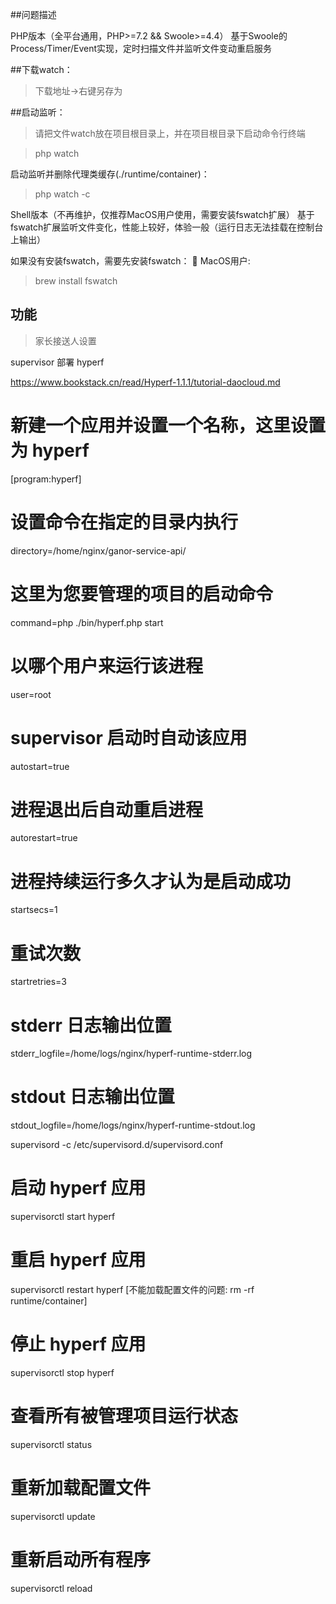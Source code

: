 ##问题描述

PHP版本（全平台通用，PHP>=7.2 && Swoole>=4.4）
基于Swoole的Process/Timer/Event实现，定时扫描文件并监听文件变动重启服务

##下载watch：
>下载地址->右键另存为

##启动监听：
> 请把文件watch放在项目根目录上，并在项目根目录下启动命令行终端

> php watch

启动监听并删除代理类缓存(./runtime/container)：
> php watch -c

Shell版本（不再维护，仅推荐MacOS用户使用，需要安装fswatch扩展）
基于fswatch扩展监听文件变化，性能上较好，体验一般（运行日志无法挂载在控制台上输出）

如果没有安装fswatch，需要先安装fswatch：
🍎 MacOS用户:

> brew install fswatch


## 功能
> 家长接送人设置

supervisor 部署 hyperf 

https://www.bookstack.cn/read/Hyperf-1.1.1/tutorial-daocloud.md

# 新建一个应用并设置一个名称，这里设置为 hyperf
[program:hyperf]
# 设置命令在指定的目录内执行
directory=/home/nginx/ganor-service-api/
# 这里为您要管理的项目的启动命令
command=php ./bin/hyperf.php start
# 以哪个用户来运行该进程
user=root
# supervisor 启动时自动该应用
autostart=true
# 进程退出后自动重启进程
autorestart=true
# 进程持续运行多久才认为是启动成功
startsecs=1
# 重试次数
startretries=3
# stderr 日志输出位置
stderr_logfile=/home/logs/nginx/hyperf-runtime-stderr.log
# stdout 日志输出位置
stdout_logfile=/home/logs/nginx/hyperf-runtime-stdout.log

supervisord -c /etc/supervisord.d/supervisord.conf


# 启动 hyperf 应用
supervisorctl start hyperf
# 重启 hyperf 应用
supervisorctl restart hyperf   [不能加载配置文件的问题:  rm -rf runtime/container]
# 停止 hyperf 应用
supervisorctl stop hyperf  
# 查看所有被管理项目运行状态
supervisorctl status
# 重新加载配置文件
supervisorctl update
# 重新启动所有程序
supervisorctl reload
